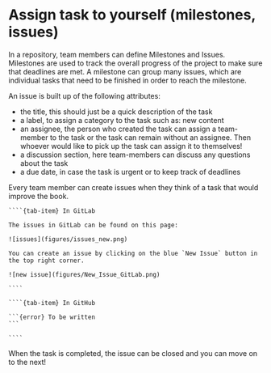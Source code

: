 # Assign task to yourself (milestones, issues)

In a repository, team members can define Milestones and Issues. Milestones are used to track the overall progress of the project to make sure that deadlines are met. A milestone can group many issues, which are individual tasks that need to be finished in order to reach the milestone.

An issue is built up of the following attributes:
- the title, this should just be a quick description of the task 
- a label, to assign a category to the task such as: new content
- an assignee, the person who created the task can assign a team-member to the task or the task can remain without an assignee. Then whoever would like to pick up the task can assign it to themselves!
- a discussion section, here team-members can discuss any questions about the task
- a due date, in case the task is urgent or to keep track of deadlines

Every team member can create issues when they think of a task that would improve the book.

`````{tab-set}
````{tab-item} In GitLab

The issues in GitLab can be found on this page:

![issues](figures/issues_new.png)

You can create an issue by clicking on the blue `New Issue` button in the top right corner.

![new issue](figures/New_Issue_GitLab.png)

````

````{tab-item} In GitHub

```{error} To be written
```

````
`````

When the task is completed, the issue can be closed and you can move on to the next!